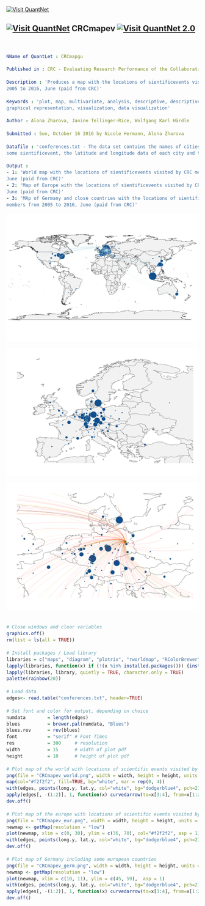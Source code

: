 ﻿
[<img src="https://github.com/QuantLet/Styleguide-and-Validation-procedure/blob/master/pictures/banner.png" alt="Visit QuantNet">](http://quantlet.de/index.php?p=info)

## [<img src="https://github.com/QuantLet/Styleguide-and-Validation-procedure/blob/master/pictures/qloqo.png" alt="Visit QuantNet">](http://quantlet.de/) **CRCmapev** [<img src="https://github.com/QuantLet/Styleguide-and-Validation-procedure/blob/master/pictures/QN2.png" width="60" alt="Visit QuantNet 2.0">](http://quantlet.de/d3/ia)


```yaml


NName of QuantLet : CRCmapgu

Published in : CRC - Evaluating Research Performance of the Collaborative Research Center 649

Description : 'Produces a map with the locations of sientificevents visited by CRC members from 
2005 to 2016, June (paid from CRC)'

Keywords : 'plot, map, multivariate, analysis, descriptive, descriptive-methods, distribution, 
graphical representation, visualization, data visualization'

Author : Alona Zharova, Janine Tellinger-Rice, Wolfgang Karl Härdle

Submitted : Sun, October 16 2016 by Nicole Hermann, Alona Zharova

Datafile : 'conferences.txt - The data set contains the names of cities where CRC members visited 
some sientificevent, the latitude and longitude data of each city and the total number of visits'
 
Output : 
- 1: 'World map with the locations of sientificevents visited by CRC members from 2005 to 2016, 
June (paid from CRC)'
- 2: 'Map of Europe with the locations of sientificevents visited by CRC members from 2005 to 2016, 
June (paid from CRC)'
- 3: 'MAp of Germany and close countries with the locations of sientificevents visited by CRC 
members from 2005 to 2016, June (paid from CRC)'
```

![Picture1](CRCmapev_world.png)

![Picture1](CRCmapev_eur.png)

![Picture1](CRCmapev_germ.png)


```r

# Close windows and clear variables
graphics.off()
rm(list = ls(all = TRUE))

# Install packages / Load library
libraries = c("maps", "diagram", "plotrix", "rworldmap", "RColorBrewer")
lapply(libraries, function(x) if (!(x %in% installed.packages())) {install.packages(x)})
lapply(libraries, library, quietly = TRUE, character.only = TRUE)
palette(rainbow(20))

# Load data
edges<- read.table("conferences.txt", header=TRUE)

# Set font and color for output, depending on choice
numdata        = length(edges)
blues          = brewer.pal(numdata, "Blues")
blues.rev      = rev(blues)
font           = "serif" # Font Times
res            = 300     # resolution
width          = 15      # width of plot pdf
height         = 10      # height of plot pdf

# Plot map of the world with locations of scientific events visited by CRC members
png(file = "CRCmapev_world.png", width = width, height = height, units = "in", res = res, family = font)
map(col="#f2f2f2", fill=TRUE, bg="white", mar = rep(0, 4)) 
with(edges, points(long.y, lat.y, col="white", bg="dodgerblue4", pch=21, cex=rescale(col, c(1, 8)))) 
apply(edges[, -(1:2)], 1, function(x) curvedarrow(to=x[3:4], from=x[1:2], lcol="lightblue", curve=.1, endhead=FALSE, arr.pos = 0, lwd=.1))
dev.off() 

# Plot map of the europe with locations of scientific events visited by CRC members
png(file = "CRCmapev_eur.png", width = width, height = height, units = "in", res = res, family = font)
newmap <- getMap(resolution = "low")
plot(newmap, xlim = c(0, 30), ylim = c(36, 70), col="#f2f2f2", asp = 1)
with(edges, points(long.y, lat.y, col="white", bg="dodgerblue4", pch=21, cex=rescale(col, c(1, 8)))) 
dev.off() 

# Plot map of Germany including some european countries 
png(file = "CRCmapev_germ.png", width = width, height = height, units = "in", res = res, family = font)
newmap <- getMap(resolution = "low")
plot(newmap, xlim = c(10, 11), ylim = c(45, 59),  asp = 1)
with(edges, points(long.y, lat.y, col="white", bg="dodgerblue4", pch=21, cex=rescale(col, c(1, 8)))) 
apply(edges[, -(1:2)], 1, function(x) curvedarrow(to=x[3:4], from=x[1:2], lcol=x[5], curve=.1, endhead=FALSE, arr.pos = 0, lwd=.1))
dev.off() 


```
